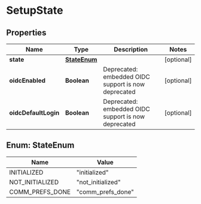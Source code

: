 

# SetupState


## Properties

Name | Type | Description | Notes
------------ | ------------- | ------------- | -------------
**state** | [**StateEnum**](#StateEnum) |  |  [optional]
**oidcEnabled** | **Boolean** | Deprecated: embedded OIDC support is now deprecated |  [optional]
**oidcDefaultLogin** | **Boolean** | Deprecated: embedded OIDC support is now deprecated |  [optional]



## Enum: StateEnum

Name | Value
---- | -----
INITIALIZED | &quot;initialized&quot;
NOT_INITIALIZED | &quot;not_initialized&quot;
COMM_PREFS_DONE | &quot;comm_prefs_done&quot;



